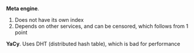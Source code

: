 **Meta engine**.
1. Does not have its own index
2. Depends on other services, and can be censored, which follows from 1 point

**YaCy**.
Uses DHT (distributed hash table), which is bad for performance
